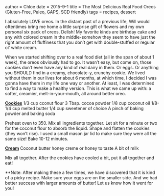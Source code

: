 <metadata>
author = Chloe
date = 2015-9-1
title = The Most Delicious Real Food Oreos (Gluten-Free, Paleo, GAPS, SCD friendly)
tags = recipes, dessert
</metadata>

I absolutely LOVE oreos. In the distant past of a previous life, Will would oftentimes bring me home a little surprise gift of flowers and my own personal six pack of oreos. Delish! My favorite kinds are birthday cake and any with colored cream in the middle-somehow they seem to have just the right amount of fluffiness that you don’t get with double-stuffed or regular ol’ white cream.

When we started shifting over to a real food diet (all in the span of about 1 week), the oreos obviously had to go. It wasn’t easy, but come on, those cookies don’t even have any kind of real dairy in them. Or eggs. Or anything you SHOULD find in a creamy, chocolate-y, crunchy cookie. We lived without them in our lives for about 6 months, at which time, I decided I was gonna have them in my life one way or another. At least, I was determined to find a way to make a healthy version. This is what we came up with: a softer, creamier, melt-in-your-mouth, all around better oreo.

<u>__Cookies__</u>
1/3 cup cconut flour
3 Tbsp. cocoa powder
1/8 cup coconut oil
1/8-1/4 cup melted butter
1/4 cup sweetener of choice
A pinch of baking powder and baking soda

Preheat oven to 350. Mix all ingredients together. Let sit for a minute or two for the coconut flour to absorb the liquid. Shape and flatten the cookies (they won’t rise). I used a small mason jar lid to make sure they were all the same size!  Bake 10-12 minutes.

<u>__Cream__</u>
Coconut butter
honey creme or honey to taste
A bit of milk

Mix all together. After the cookies have cooled a bit, put it all together and eat!

**Note: After making these a few times, we have discovered that it is kind of a picky recipe. Make sure your eggs are on the smaller side. And we had better success with larger amounts of butter! Let us know how it went for you!
